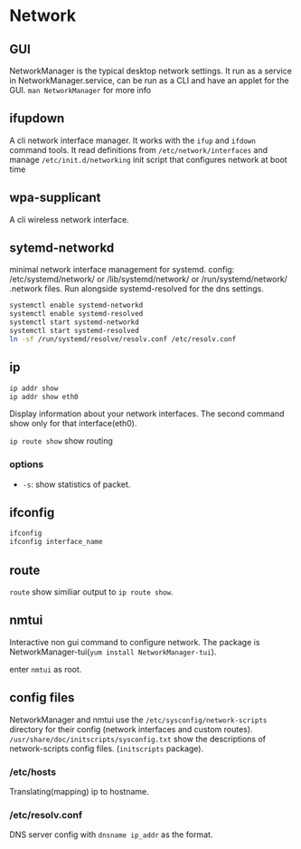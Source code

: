 # Network
## GUI
NetworkManager is the typical desktop network settings. It run as a service in NetworkManager.service, can be run as a CLI and have an applet for the GUI. `man NetworkManager` for more info

## ifupdown
A cli network interface manager. It works with the `ifup` and `ifdown` command tools. It read definitions from `/etc/network/interfaces` and manage `/etc/init.d/networking` init script that configures network at boot time

## wpa-supplicant
A cli wireless network interface.

## sytemd-networkd
minimal network interface management for systemd. config: /etc/systemd/network/ or /lib/systemd/network/ or /run/systemd/network/ .network files.
Run alongside systemd-resolved for the dns settings.
```bash
systemctl enable systemd-networkd
systemctl enable systemd-resolved
systemctl start systemd-networkd
systemctl start systemd-resolved
ln -sf /run/systemd/resolve/resolv.conf /etc/resolv.conf
```
## ip
```bash
ip addr show
ip addr show eth0
```
Display information about your network interfaces.
The second command show only for that interface(eth0).

`ip route show` show routing


### options
- `-s`: show statistics of packet.


## ifconfig
```bash
ifconfig
ifconfig interface_name
```


## route
`route` show similiar output to `ip route show`.

## nmtui
Interactive non gui command to configure network.
The package is NetworkManager-tui(`yum install NetworkManager-tui`).

enter `nmtui` as root.

## config files
NetworkManager and nmtui use the `/etc/sysconfig/network-scripts` directory for their config (network interfaces and custom routes).
`/usr/share/doc/initscripts/sysconfig.txt` show the descriptions of network-scripts config files. (`initscripts` package).


### /etc/hosts
Translating(mapping) ip to hostname.

### /etc/resolv.conf
DNS server config with `dnsname ip_addr` as the format.

